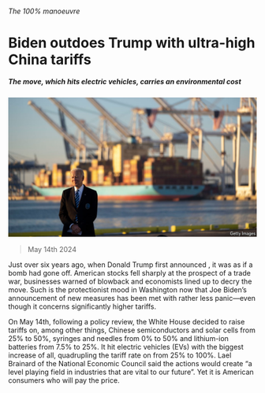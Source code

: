###### The 100% manoeuvre

# Biden outdoes Trump with ultra-high China tariffs 

##### The move, which hits electric vehicles, carries an environmental cost 

![image](images/20240518_FNP501.jpg) 

> May 14th 2024 

Just over six years ago, when Donald Trump first announced , it was as if a bomb had gone off. American stocks fell sharply at the prospect of a trade war, businesses warned of blowback and economists lined up to decry the move. Such is the protectionist mood in Washington now that Joe Biden’s announcement of new measures has been met with rather less panic—even though it concerns significantly higher tariffs.

On May 14th, following a policy review, the White House decided to raise tariffs on, among other things, Chinese semiconductors and solar cells from 25% to 50%, syringes and needles from 0% to 50% and lithium-ion batteries from 7.5% to 25%. It hit electric vehicles (EVs) with the biggest increase of all, quadrupling the tariff rate on  from 25% to 100%. Lael Brainard of the National Economic Council said the actions would create “a level playing field in industries that are vital to our future”. Yet it is American consumers who will pay the price.

